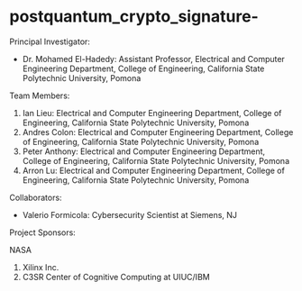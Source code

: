 # postquantum_crypto_signature-

Principal Investigator:

- Dr. Mohamed El-Hadedy: Assistant Professor, Electrical and Computer Engineering Department, College of Engineering, California State Polytechnic University, Pomona

Team Members:

1. Ian Lieu: Electrical and Computer Engineering Department, College of Engineering, California State Polytechnic University, Pomona
2. Andres Colon: Electrical and Computer Engineering Department, College of Engineering, California State Polytechnic University, Pomona
3. Peter Anthony: Electrical and Computer Engineering Department, College of Engineering, California State Polytechnic University, Pomona
4. Arron Lu: Electrical and Computer Engineering Department, College of Engineering, California State Polytechnic University, Pomona


Collaborators:

- Valerio Formicola: Cybersecurity Scientist at Siemens, NJ

Project Sponsors:

NASA
1. Xilinx Inc.
2. C3SR Center of Cognitive Computing at UIUC/IBM
